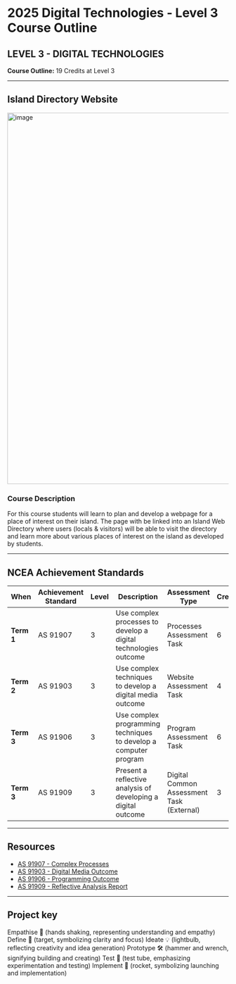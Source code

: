 # 2025 Digital Technologies - Level 3 Course Outline

## LEVEL 3 - DIGITAL TECHNOLOGIES

**Course Outline:** 19 Credits at Level 3

---

## Island Directory Website

<img width="844" alt="image" src="https://github.com/user-attachments/assets/dc44d895-691c-4d4d-8639-3fbab6712b90" />

### Course Description

For this course students will learn to plan and develop a webpage for a place of interest on their island. The page with be linked into an Island Web Directory where users (locals & visitors) will be able to visit the directory and learn more about various places of interest on the island as developed by students.

---

## NCEA Achievement Standards

| When       | Achievement Standard | Level | Description                                              | Assessment Type                     | Credits |
|------------|----------------------|-------|----------------------------------------------------------|-------------------------------------|---------|
| **Term 1** | AS 91907             | 3     | Use complex processes to develop a digital technologies outcome | Processes Assessment Task | 6       |
| **Term 2** | AS 91903             | 3     | Use complex techniques to develop a digital media outcome | Website Assessment Task             | 4       |
| **Term 3** | AS 91906             | 3     | Use complex programming techniques to develop a computer program | Program Assessment Task             | 6       |
| **Term 3** | AS 91909             | 3     | Present a reflective analysis of developing a digital outcome | Digital Common Assessment Task (External) | 3       |

---

## Resources

- [AS 91907 - Complex Processes](https://www.nzqa.govt.nz/nqfdocs/ncea-resource/achievements/2019/as91907.pdf)
- [AS 91903 - Digital Media Outcome](https://www.nzqa.govt.nz/nqfdocs/ncea-resource/achievements/2019/as91903.pdf)
- [AS 91906 - Programming Outcome](https://www.nzqa.govt.nz/nqfdocs/ncea-resource/achievements/2019/as91906.pdf)
- [AS 91909 - Reflective Analysis Report](https://www.nzqa.govt.nz/nqfdocs/ncea-resource/achievements/2019/as91909.pdf)

---

## Project key

Empathise 🤝 (hands shaking, representing understanding and empathy)
Define 🎯 (target, symbolizing clarity and focus)
Ideate 💡 (lightbulb, reflecting creativity and idea generation)
Prototype 🛠️ (hammer and wrench, signifying building and creating)
Test 🧪 (test tube, emphasizing experimentation and testing)
Implement 🚀 (rocket, symbolizing launching and implementation)
